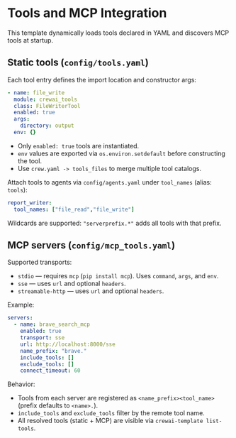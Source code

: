 # Tools and MCP Integration

This template dynamically loads tools declared in YAML and discovers MCP tools at startup.

## Static tools (`config/tools.yaml`)

Each tool entry defines the import location and constructor args:

```yaml
- name: file_write
  module: crewai_tools
  class: FileWriterTool
  enabled: true
  args:
    directory: output
  env: {}
```

- Only `enabled: true` tools are instantiated.
- `env` values are exported via `os.environ.setdefault` before constructing the tool.
- Use `crew.yaml -> tools_files` to merge multiple tool catalogs.

Attach tools to agents via `config/agents.yaml` under `tool_names` (alias: `tools`):

```yaml
report_writer:
  tool_names: ["file_read","file_write"]
```

Wildcards are supported: `"serverprefix.*"` adds all tools with that prefix.

## MCP servers (`config/mcp_tools.yaml`)

Supported transports:

- `stdio` — requires `mcp` (`pip install mcp`). Uses `command`, `args`, and `env`.
- `sse` — uses `url` and optional `headers`.
- `streamable-http` — uses `url` and optional `headers`.

Example:

```yaml
servers:
  - name: brave_search_mcp
    enabled: true
    transport: sse
    url: http://localhost:8000/sse
    name_prefix: "brave."
    include_tools: []
    exclude_tools: []
    connect_timeout: 60
```

Behavior:

- Tools from each server are registered as `<name_prefix><tool_name>` (prefix defaults to `<name>.`).
- `include_tools` and `exclude_tools` filter by the remote tool name.
- All resolved tools (static + MCP) are visible via `crewai-template list-tools`.
